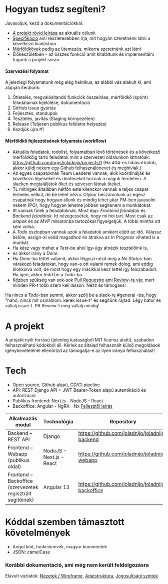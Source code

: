 # Hogyan tudsz segíteni?
Javasoljuk, kezd a dokumentációkkal:

* [A projekt rövid leírása](specifikacio/vizio.md) az aktuális célunk
* [Specifikáció](specifikacio/specifikacio.md) ami részletesebben írja, mit hogyan szeretnénk látni a következő kiadásban
* [Mérföldkövek](specifikacio/merfoldkovek.md) pedig az ütemezés, mikorra szeretnénk ezt látni
* Előkészületben - az összes funkció amit kitaláltunk és implementálni fogunk a projekt során

#### Szervezési folyamat
A jelenlegi folyamatunk még elég hektikus, az alábbi váz alakult ki, ami alapján iterálunk:

1. Ötletelés, megvalósítandó funkciók összeírása, mérföldkő (sprint) feladatainak kijelölése, dokumentáció
2. GitHub Issue gyártás
3. Fejlesztés, standupok
4. Tesztelés, javítás (Staging környezeten)
5. Release (Teljesen publikus felületre helyezés)
6. Kezdjük újra #1

#### Mérföldkő fejlesztésének folyamata (workflow)
- Aktuális feladatok, todolist, folyamatban lévő történések és a következő mérföldkőig tartó feladatok mint a szervezeti oldalunkon láthatóak: https://github.com/orgs/joladnijo/projects/1 (Ha 404-es hibával kidob, akkor küldj [nekem](https://github.com/borazslo) egy Github felhasználónevet és meghívlak.)
- Az egyes csapatoknak Team Leaderei vannak, akik koordinálják és következő lépéseket és döntéseket hoznak a maguk területein. A slacken megtaláljátok őket és szívesen látnak titeket.
- TL mítingek általában hétfőn este kilenckor vannak a teljes csapat terhelés nélkül, de be lehet nézni. Olykor beszámolunk az egész csapatnak hogy hogyan állunk és mindig lehet akár PM-ben javasolni nekem (PO), hogy hogyan lehetne jobban segítenem a munkátokat.
- Itt vannak fülek a feladatoknak. Most épp: _Frontend feladatok_ és _Backend feladatok_. Itt nézegessétek, hogy mi hol tart. Most csak az _alapok_ és az _MVP_ milestonba tartozókat figyelgetjük. A többi mintha ott sem volna.
- A _Todo_ oszlopban vannak azok a feladatok amikért eljött az idő. Válassz belőle, assign-al vedd magadhoz és átrakva az _In Progress_ viheted is a munkát.
- Ha kész vagy mehet a _Test_-be ahol így-úgy átnézik tesztelőink is,
- és akkor irány a _Done_.
- Ha _Done_-ba tettél valamit, akkor légyszi nézd meg a _No Status_-ban várakozó feladatokat, hogy van-e ott valami remek dolog, ami eddig blokkolva volt, de most hogy egy másikkal kész lettél így felszabadult. Ha igen, akkor tedd be a _Todo_-ba.
- Közben szükség van sok-sok [Pull Requestre ami Review-ra vár](https://github.com/pulls?q=is%3Aopen+is%3Apr+archived%3Afalse+user%3Ajoladnijo+), mert minden PR-t több szem kell lásson. Nézz és támogass!

Ha nincs a _Todo_-ban semmi, akkor szólj be a slack-re #general -ba, hogy "hahó, nincs mit csinálnom. kérek issue-t" és segítünk rajtad.
Légy bátor és vállalj issue-t.
PR Review-t meg vállalj mindig!

# A projekt

A projekt nyílt forrású (jelenleg lustaságból MIT licensz alatti), szabadon felhasználható kódokból áll. Kérlek az általad
felhasznált külső megoldások igénybevételénél ellenőrízd az támogatja-e az ilyen irányú felhasználást!

# Tech
* Open source, Github alapú, CD/CI pipeline
* API: REST Django API + JWT Bearer-Token alapú autentikáció és autorizáció
* Publikus frontend: Next.js - NodeJS - React
* Backoffice: Angular - NgRX - Nx [Fejlesztői leírás](https://github.com/joladnijo/joladnijo-backoffice/blob/main/docs/contributing.md)

| Alkalmazás modul                                           | Technológia              | Repository                                        |                                                                          |
|------------------------------------------------------------|--------------------------|---------------------------------------------------|--------------------------------------------------------------------------|
| Backend – REST API                                         | Django                   | https://github.com/joladnijo/joladnijo-backend    | [Feladatok](https://github.com/joladnijo/joladnijo-backend/issues)       |
| Frontend – Webapp (publikus oldal)                         | NodeJS - Next.js - React | https://github.com/joladnijo/joladnijo-webapp     | [Feladatok](https://github.com/joladnijo/joladnijo-webapp/issues)        |
| Frontend – Backoffice (szervezetek regisztrált segítőinek) | Angular 13               | https://github.com/joladnijo/joladnijo-backoffice | [Feladatok](https://github.com/joladnijo/joladnijo-backoffice/issues)    |

# Kóddal szemben támasztott követelmények
* Angol kód, funkciónevek, magyar kommentek
* JSON: camelCase

### Korábbi dokumentáció, ami még nem került feldolgozásra
Elavult vázlatok: [Nézetek / Wireframe](wireframes.md), [Adatstruktúra](adatstruktura.md), [Jogosultsági szintek](jogosultsagok.md)
